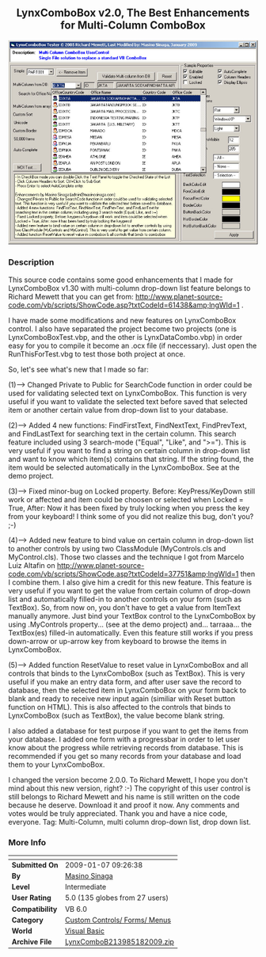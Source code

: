 ﻿<div align="center">

## LynxComboBox v2\.0, The Best Enhancements for Multi\-Column ComboBox

<img src="PIC200916232033100.jpg">
</div>

### Description

This source code contains some good enhancements that I made for LynxComboBox v1.30 with multi-column drop-down list feature belongs to Richard Mewett that you can get from: http://www.planet-source-code.com/vb/scripts/ShowCode.asp?txtCodeId=61438&amp;lngWId=1 .

I have made some modifications and new features on LynxComboBox control. I also have separated the project become two projects (one is LynxComboBoxTest.vbp, and the other is LynxDataCombo.vbp) in order easy for you to compile it become an .ocx file (if neccessary). Just open the RunThisForTest.vbg to test those both project at once.

So, let's see what's new that I made so far:

(1)--&gt; Changed Private to Public for SearchCode function in order could be used for validating selected text on LynxComboBox. This function is very useful if you want to validate the selected text before saved that selected item or another certain value from drop-down list to your database.

(2)--&gt; Added 4 new functions: FindFirstText, FindNextText, FindPrevText, and FindLastText for searching text in the certain column. This search feature included using 3 search-mode ("Equal", "Like", and "&gt;="). This is very useful if you want to find a string on certain column in drop-down list and want to know which item(s) contains that string. If the string found, the item would be selected automatically in the LynxComboBox. See at the demo project.

(3)--&gt; Fixed minor-bug on Locked property. Before: KeyPress/KeyDown still work or affected and item could be choosen or selected when Locked = True, After: Now it has been fixed by truly locking when you press the key from your keyboard! I think some of you did not realize this bug, don't you? ;-)

(4)--&gt; Added new feature to bind value on certain column in drop-down list to another controls by using two ClassModule (MyControls.cls and MyControl.cls). Those two classes and the technique I got from Marcelo Luiz Altafin on http://www.planet-source-code.com/vb/scripts/ShowCode.asp?txtCodeId=37751&amp;lngWId=1 then I combine them. I also give him a credit for this new feature. This feature is very useful if you want to get the value from certain column of drop-down list and automatically filled-in to another controls on your form (such as TextBox). So, from now on, you don't have to get a value from ItemText manually anymore. Just bind your TextBox control to the LynxComboBox by using .MyControls property... (see at the demo project) and... tarraaa... the TextBox(es) filled-in automatically. Even this feature still works if you press down-arrow or up-arrow key from keyboard to browse the items in LynxComboBox.

(5)--&gt; Added function ResetValue to reset value in LynxComboBox and all controls that binds to the LynxComboBox (such as TextBox). This is very useful if you make an entry data form, and after user save the record to database, then the selected item in LynxComboBox on your form back to blank and ready to receive new input again (similiar with Reset button function on HTML). This is also affected to the controls that binds to LynxComboBox (such as TextBox), the value become blank string.

I also added a database for test purpose if you want to get the items from your database. I added one form with a progressbar in order to let user know about the progress while retrieving records from database. This is recommended if you get so many records from your database and load them to your LynxComboBox.

I changed the version become 2.0.0. To Richard Mewett, I hope you don't mind about this new version, right? :-) The copyright of this user control is still belongs to Richard Mewett and his name is still written on the code because he deserve. Download it and proof it now. Any comments and votes would be truly appreciated. Thank you and have a nice code, everyone. Tag: Multi-Column, multi column drop-down list, drop down list.
 
### More Info
 


<span>             |<span>
---                |---
**Submitted On**   |2009-01-07 09:26:38
**By**             |[Masino Sinaga](https://github.com/Planet-Source-Code/PSCIndex/blob/master/ByAuthor/masino-sinaga.md)
**Level**          |Intermediate
**User Rating**    |5.0 (135 globes from 27 users)
**Compatibility**  |VB 6\.0
**Category**       |[Custom Controls/ Forms/  Menus](https://github.com/Planet-Source-Code/PSCIndex/blob/master/ByCategory/custom-controls-forms-menus__1-4.md)
**World**          |[Visual Basic](https://github.com/Planet-Source-Code/PSCIndex/blob/master/ByWorld/visual-basic.md)
**Archive File**   |[LynxComboB213985182009\.zip](https://github.com/Planet-Source-Code/masino-sinaga-lynxcombobox-v2-0-the-best-enhancements-for-multi-column-combobox__1-71617/archive/master.zip)








